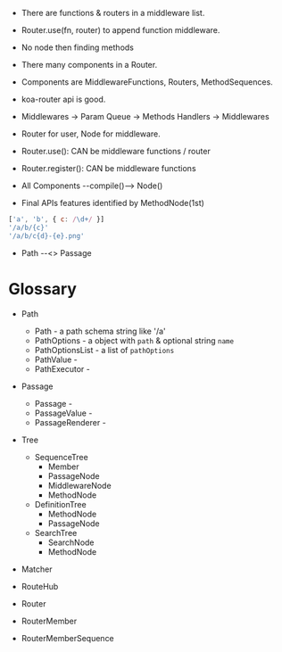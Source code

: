 * There are functions & routers in a middleware list.
* Router.use(fn, router) to append function middleware.
* No node then finding methods

* There many components in a Router.
* Components are MiddlewareFunctions, Routers, MethodSequences.

* koa-router api is good.

* Middlewares -> Param Queue -> Methods Handlers -> Middlewares

* Router for user, Node for middleware.

* Router.use(): CAN be middleware functions / router
* Router.register(): CAN be middleware functions

* All Components --compile()--> Node()
* Final APIs features identified by MethodNode(1st)

```js
['a', 'b', { c: /\d+/ }]
'/a/b/{c}'
'/a/b/c{d}-{e}.png'
```

* Path --<> Passage

# Glossary

* Path
	* Path - a path schema string like '/a'
	* PathOptions - a object with `path` & optional string `name`
	* PathOptionsList - a list of `pathOptions`
	* PathValue -
	* PathExecutor -

* Passage
	* Passage -
	* PassageValue -
	* PassageRenderer -

* Tree
	* SequenceTree
		* Member
		* PassageNode
		* MiddlewareNode
		* MethodNode
	* DefinitionTree
		* MethodNode
		* PassageNode
	* SearchTree
		* SearchNode
		* MethodNode
* Matcher
* RouteHub
* Router
* RouterMember
* RouterMemberSequence